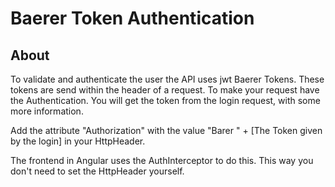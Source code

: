 # Baerer Token Authentication

## About

To validate and authenticate the user the API uses jwt Baerer Tokens. These tokens are send within the header of a request.
To make your request have the Authentication. You will get the token from the login request, with some more information.

Add the attribute "Authorization" with the value "Barer " + [The Token given by the login] in your HttpHeader.

The frontend in Angular uses the AuthInterceptor to do this. This way you don't need to set the HttpHeader yourself.
